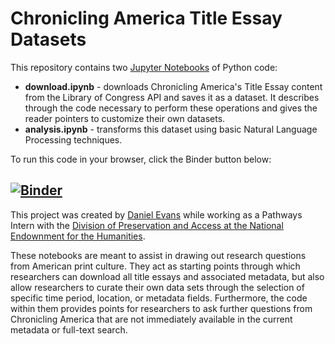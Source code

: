 # Chronicling America Title Essay Datasets
This repository contains two [Jupyter Notebooks](https://jupyter.org/) of Python code:

- **download.ipynb** - downloads Chronicling America's Title Essay content from the Library of Congress API and saves it as a dataset. It describes through the code necessary to perform these operations and gives the reader pointers to customize their own datasets.
- **analysis.ipynb** - transforms this dataset using basic Natural Language Processing techniques. 

To run this code in your browser, click the Binder button below:

[![Binder](https://mybinder.org/badge_logo.svg)](https://mybinder.org/v2/gh/danieljohnevans/chronamdatasets/HEAD)
--------

This project was created by [Daniel Evans](https://github.com/danieljohnevans) while working as a Pathways Intern with the [Division of Preservation and Access at the National Endownment for the Humanities](https://www.neh.gov/divisions/preservation). 

These notebooks are meant to assist in drawing out research questions from American print culture. They act as starting points through which researchers can download all title essays and associated metadata, but also allow researchers to curate their own data sets through the selection of specific time period, location, or metadata fields. Furthermore, the code within them provides points for researchers to ask further questions from Chronicling America that are not immediately available in the current metadata or full-text search.